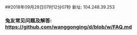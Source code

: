##2018年09月28日07时12分07秒 新址: 104.248.39.253
### 兔友常见问题及解答: https://github.com/wanggonging/d/blob/w/FAQ.md
